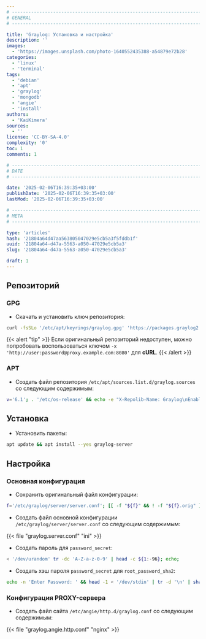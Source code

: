 ```yaml
---
# -------------------------------------------------------------------------------------------------------------------- #
# GENERAL
# -------------------------------------------------------------------------------------------------------------------- #

title: 'Graylog: Установка и настройка'
description: ''
images:
  - 'https://images.unsplash.com/photo-1640552435388-a54879e72b28'
categories:
  - 'linux'
  - 'terminal'
tags:
  - 'debian'
  - 'apt'
  - 'graylog'
  - 'mongodb'
  - 'angie'
  - 'install'
authors:
  - 'KaiKimera'
sources:
  - ''
license: 'CC-BY-SA-4.0'
complexity: '0'
toc: 1
comments: 1

# -------------------------------------------------------------------------------------------------------------------- #
# DATE
# -------------------------------------------------------------------------------------------------------------------- #

date: '2025-02-06T16:39:35+03:00'
publishDate: '2025-02-06T16:39:35+03:00'
lastMod: '2025-02-06T16:39:35+03:00'

# -------------------------------------------------------------------------------------------------------------------- #
# META
# -------------------------------------------------------------------------------------------------------------------- #

type: 'articles'
hash: '21804a64d47aa563805047029e5cb5a3f5fddb1f'
uuid: '21804a64-d47a-5563-a050-47029e5cb5a3'
slug: '21804a64-d47a-5563-a050-47029e5cb5a3'

draft: 1
---
```




<!--more-->

## Репозиторий

### GPG

- Скачать и установить ключ репозитория:

```bash
curl -fsSLo '/etc/apt/keyrings/graylog.gpg' 'https://packages.graylog2.org/repo/debian/keyring.gpg'
```

{{< alert "tip" >}}
Если оригинальный репозиторий недоступен, можно попробовать воспользоваться ключом `-x 'http://user:password@proxy.example.com:8080'` для **cURL**.
{{< /alert >}}

### APT

- Создать файл репозитория `/etc/apt/sources.list.d/graylog.sources` со следующим содержимым:

```bash
v='6.1'; . '/etc/os-release' && echo -e "X-Repolib-Name: Graylog\nEnabled: yes\nTypes: deb\nURIs: https://packages.graylog2.org/repo/${ID}\nSuites: stable\nComponents: ${v}\nArchitectures: $( dpkg --print-architecture )\nSigned-By: /etc/apt/keyrings/graylog.gpg\n" | tee '/etc/apt/sources.list.d/graylog.sources' > '/dev/null'
```

## Установка

- Установить пакеты:

```bash
apt update && apt install --yes graylog-server
```

## Настройка

### Основная конфигурация

- Сохранить оригинальный файл конфигурации:

```bash
f='/etc/graylog/server/server.conf'; [[ -f "${f}" && ! -f "${f}.orig" ]] && mv "${f}" "${f}.orig"
```

- Создать файл основной конфигурации `/etc/graylog/server/server.conf` со следующим содержимым:

{{< file "graylog.server.conf" "ini" >}}

- Создать пароль для `password_secret`:

```bash
< '/dev/urandom' tr -dc 'A-Z-a-z-0-9' | head -c ${1:-96}; echo;
```

- Создать хэш пароля `password_secret` для `root_password_sha2`:

```bash
echo -n 'Enter Password: ' && head -1 < '/dev/stdin' | tr -d '\n' | sha256sum | cut -d ' ' -f1
```

### Конфигурация PROXY-сервера

- Создать файл сайта `/etc/angie/http.d/graylog.conf` со следующим содержимым:

{{< file "graylog.angie.http.conf" "nginx" >}}
